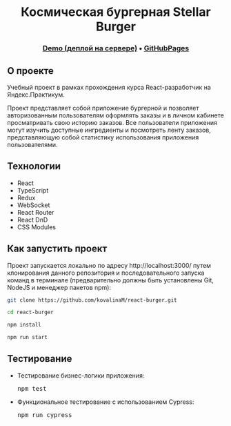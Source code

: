 <h1 align="center">Космическая бургерная Stellar Burger</h1>
<h3 align="center">
  <a href="https://kovalina.nomoredomainswork.ru/" title="Link">Demo (деплой на сервере)</a> 
  •
  <a href="https://kovalinam.github.io/react-burger/">GitHubPages</a>
</h3>
<h2>О проекте</h2>

<p>Учебный проект в рамках прохождения курса React-разработчик на Яндекс.Практикум.</p>
<p>Проект представляет собой приложение бургерной и позволяет авторизованным пользователям оформлять заказы и в личном кабинете просматривать свою историю заказов. Все пользователи приложения могут изучить доступные ингредиенты и посмотреть ленту заказов, представляющую собой статистику использования приложения пользователями.</p>
<h2>Технологии</h2>
<ul>
  <li>React</li>
  <li>TypeScript</li>
  <li>Redux</li>
  <li>WebSocket</li>
  <li>React Router</li>
  <li>React DnD</li>
  <li>CSS Modules</li>
</ul>

## Как запустить проект
Проект запускается локально по адресу http://localhost:3000/ путем клонирования данного репозитория и 
последовательного запуска команд в терминале (предварительно должны быть установлены Git, NodeJS и менеджер пакетов npm):

```bash
git clone https://github.com/kovalinaM/react-burger.git

cd react-burger

npm install

npm run start
```
<h2>Тестирование</h2>
<ul>
<li>
  <p>Тестирование бизнес-логики приложения:</p>
<pre>
npm test
</pre>
</li>
<li>
  <p>Функциональное тестирование с использованием Cypress:</p>
<pre>
npm run cypress
</pre>
</li>
</ul>
